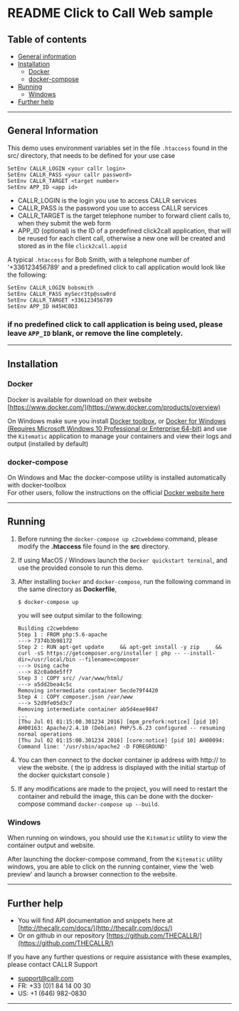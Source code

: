 # README Click to Call Web sample

## Table of contents
* [General information](#general-information)
* [Installation](#installation)
    * [Docker](#docker)
    * [docker-compose](#docker-compose)
* [Running](#running)
    * [Windows](#windows)
* [Further help](#further-help)

---

## General Information
This demo uses environment variables set in the file `.htaccess` found in the src/ directory, that needs to be defined for your use case
```
SetEnv CALLR_LOGIN <your callr login>
SetEnv CALLR_PASS <your callr password>
SetEnv CALLR_TARGET <target number>
SetEnv APP_ID <app id>
```

* CALLR_LOGIN is the login you use to access CALLR services
* CALLR_PASS is the password you use to access CALLR services
* CALLR_TARGET is the target telephone number to forward client calls to, when they submit the web form
* APP_ID (optional) is the ID of a predefined click2call application, that will be reused for each client call, otherwise a new one will be
created and stored as in the file `click2call.appid`

A typical `.htaccess` for Bob Smith, with a telephone number of '+336123456789' and a predefined click to call application would look like the following:
```
SetEnv CALLR_LOGIN bobsmith
SetEnv CALLR_PASS mySecr3tp@ssw0rd
SetEnv CALLR_TARGET +336123456789
SetEnv APP_ID H45HC0D3
```
### if no predefined click to call application is being used, please leave `APP_ID` blank, or remove the line completely.

---

## Installation
### Docker
Docker is available for download on their website [https://www.docker.com/](https://www.docker.com/products/overview)

On Windows make sure you install [Docker toolbox](https://www.docker.com/products/docker-toolbox), or [Docker for Windows (Requires Microsoft Windows 10 Professional or Enterprise 64-bit)](https://www.docker.com/products/docker#/windows)
and use the `Kitematic` application to manage your containers and view their logs and output (installed by default)

### docker-compose  
On Windows and Mac the docker-compose utility is installed automatically with docker-toolbox  
For other users, follow the instructions on the official [Docker website here](https://docs.docker.com/compose/install/)

---

## Running
1. Before running the `docker-compose up c2cwebdemo` command, please modify the **.htaccess** file found in the **src** directory.

2. If using MacOS / Windows launch the `Docker quickstart terminal`, and use the provided console to run this demo. 

3. After installing `Docker` and `docker-compose`, run the following command in the same directory as **Dockerfile**, 
    ```
    $ docker-compose up
    ```
    you will see output similar to the following:   
    ```
    Building c2cwebdemo
    Step 1 : FROM php:5.6-apache
    ---> 7374b3b98172
    Step 2 : RUN apt-get update     && apt-get install -y zip     && curl -sS https://getcomposer.org/installer | php -- --install-dir=/usr/local/bin --filename=composer
    ---> Using cache
    ---> 82c0a0de5ff7
    Step 3 : COPY src/ /var/www/html/
    ---> a5dd2bea4c5c
    Removing intermediate container 5ecde79f4420
    Step 4 : COPY composer.json /var/www
    ---> 52d9fe05d3c7
    Removing intermediate container ab5d4eae9847
    ...
    [Thu Jul 01 01:15:00.301234 2016] [mpm_prefork:notice] [pid 10] AH00163: Apache/2.4.10 (Debian) PHP/5.6.23 configured -- resuming normal operations
    [Thu Jul 02 01:15:00.301234 2016] [core:notice] [pid 10] AH00094: Command line: '/usr/sbin/apache2 -D FOREGROUND'
    ```

4. You can then connect to the docker container ip address with http:// to view the website. ( the ip address is displayed with the initial startup of the docker quickstart console )

5. If any modifications are made to the project, you will need to restart the container and rebuild the image, this can be done with the docker-compose command `docker-compose up --build`.

### Windows
When running on windows, you should use the `Kitematic` utility to view the container output and website. 

After launching the docker-compose command, from the `Kitematic` utility windows, you are able to click on the running container, view the 'web preview'
 and launch a browser connection to the website.

---

## Further help
* You will find API documentation and snippets here at [http://thecallr.com/docs/](http://thecallr.com/docs/)
* Or on github in our repository [https://github.com/THECALLR/](https://github.com/THECALLR/)
 
If you have any further questions or require assistance with these examples, please contact CALLR Support
* support@callr.com
* FR: +33 (0)1 84 14 00 30 
* US: +1 (646) 982-0830

---

